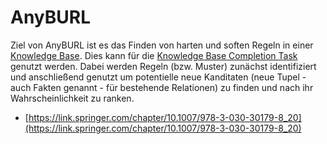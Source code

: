 # AnyBURL

Ziel von AnyBURL ist es das Finden von harten und soften Regeln in einer [Knowledge Base](https://en.wikipedia.org/wiki/Knowledge_base). Dies kann für die [Knowledge Base Completion Task](https://paperswithcode.com/task/knowledge-base-completion) genutzt werden. Dabei werden Regeln (bzw. Muster) zunächst identifiziert und anschließend genutzt um potentielle neue Kanditaten (neue Tupel - auch Fakten genannt - für bestehende Relationen) zu finden und nach ihr Wahrscheinlichkeit zu ranken.

- [https://link.springer.com/chapter/10.1007/978-3-030-30179-8_20](https://link.springer.com/chapter/10.1007/978-3-030-30179-8_20)

